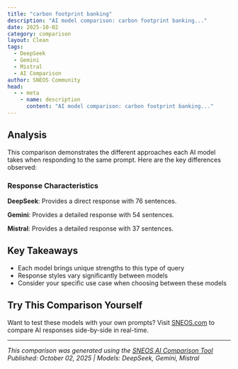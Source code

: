 ```yaml
---
title: "carbon footprint banking"
description: "AI model comparison: carbon footprint banking..."
date: 2025-10-02
category: comparison
layout: Clean
tags:
  - DeepSeek
  - Gemini
  - Mistral
  - AI Comparison
author: SNEOS Community
head:
  - - meta
    - name: description
      content: "AI model comparison: carbon footprint banking..."
---
```


<ChatComparison
  title="carbon footprint banking"
  prompt="carbon footprint banking"
  :responses='{"DeepSeek": "Of course. This is a critical and rapidly evolving topic. Here\u2019s a comprehensive breakdown of \u0022carbon footprint banking,\u0022 covering what it means, how it works, its key strategies, and the challenges involved.\n\n### What is Carbon Footiture Banking?\n\n**Carbon footprint banking** refers to the practice of financial institutions (like banks, asset managers, and insurers) measuring, managing, and reducing the greenhouse gas (GHG) emissions associated with their own operations and, more importantly, their lending and investment portfolios.\n\nIt\u0027s based on a simple but powerful idea: **A bank\u0027s most significant environmental impact is not the electricity in its branches, but the carbon dioxide (CO\u2082) emitted by the companies and projects it finances.**\n\nThink of it this way:\n* **Bank\u0027s Direct Footprint (Scope 1 \u0026 2):** Emissions from their buildings, vehicles, and energy use. This is relatively small and easy to manage.\n* **Bank\u0027s Financed Emissions (Scope 3):** Emissions from all the companies they loan money to, the bonds they underwrite, and the projects they invest in. This is typically **500-1,000 times larger** than their direct footprint. This is the core of carbon footprint banking.\n\n---\n\n### Why is it Becoming a Priority?\n\n1. **Regulatory Pressure:** Governments and central banks are increasingly mandating climate risk disclosures (e.g., TCFD, SFDR in the EU). They see climate change as a systemic risk to the financial system.\n2. **Investor \u0026 Shareholder Demand:** Investors are increasingly using ESG (Environmental, Social, Governance) criteria to make decisions. They want to invest in banks that are managing their climate risks.\n3. **Client \u0026 Public Demand:** Consumers and businesses are becoming more climate-conscious and prefer to bank with institutions that align with their values.\n4. **Financial Risk Management:** Financing carbon-intensive assets (like coal plants) is becoming riskier. These assets could become \u0022stranded\u0022 (worthless) as the world transitions to clean energy, leading to loan defaults.\n5. **Competitive Advantage:** Banks that lead in sustainable finance can attract new customers, talent, and investment opportunities in the growing green economy.\n\n---\n\n### How Banks Are Implementing Carbon Footprint Strategies\n\nBanks use a multi-pronged approach to manage their carbon footprint:\n\n#### 1. Measurement \u0026 Disclosure\nThis is the foundational step. Banks use frameworks like the **Partnership for Carbon Accounting Financials (PCAF)** to calculate their financed emissions. This allows them to:\n* Establish a baseline.\n* Identify the most carbon-intensive parts of their portfolio.\n* Set informed targets.\n\n#### 2. Target Setting\nOnce measured, banks set public targets to reduce their footprint. The most common standard is the **Net-Zero Banking Alliance (NZBA)**, where members commit to:\n* Aligning their lending and investment portfolios with net-zero emissions by 2050.\n* Setting 2030 and 2050 interim targets for high-emission sectors.\n\n#### 3. Portfolio Decarbonization Strategies\nThis is the active management phase. Key strategies include:\n\n* **Green Lending \u0026 Investment:** Actively increasing financing for green projects like renewable energy, energy efficiency, sustainable agriculture, and electric vehicles.\n* **Sector Policies:** Restricting or phasing out financing for the most polluting activities. For example, many major banks now have policies against financing new coal-fired power plants or Arctic drilling.\n* **Engagement \u0026 Stewardship:** Instead of immediately divesting from a high-emitting company, a bank might use its influence as a lender or shareholder to engage with the company\u0027s management, urging them to adopt a credible climate transition plan.\n* **Carbon Risk Integration:** Incorporating carbon pricing and climate risk into credit risk models and loan pricing. A riskier, carbon-intensive project might receive less favorable loan terms.\n* **Divestment:** As a last resort, selling off assets in companies or sectors that are not transitioning fast enough.\n\n#### 4. Product Innovation for Customers\nBanks are creating new products to help *their customers* reduce their footprints, which in turn helps the bank\u0027s own portfolio emissions.\n* **Green Bonds \u0026 Loans:** Financing specifically for environmental projects.\n* **Sustainability-Linked Loans:** Loans where the interest rate is tied to the borrower achieving pre-defined sustainability targets (e.g., reducing their own emissions).\n* **Green Mortgages:** Better rates for homes with high energy efficiency ratings.\n* **Carbon Tracking Apps:** Personal finance apps that estimate a customer\u0027s carbon footprint based on their spending data and offer tips to reduce it.\n\n---\n\n### Key Challenges and Criticisms\n\n1. **Data Quality:** Getting accurate, consistent, and comparable emissions data from clients, especially small and medium-sized enterprises, is extremely difficult.\n2. **Greenwashing:** There is a significant risk of banks making bold claims without having the robust strategies and transparency to back them up. Scrutiny from regulators and NGOs is high.\n3. **Defining \u0022Green\u0022:** There is no universal definition of what constitutes a \u0022green\u0022 or \u0022sustainable\u0022 investment, leading to confusion and potential for misuse.\n4. **The \u0022Brown\u0022 vs. \u0022Green\u0022 Dilemma:** A sudden withdrawal of financing from carbon-intensive sectors (like steel or cement) could destabilize the economy and hinder a just transition. These sectors need capital to decarbonize.\n5. **Short-Term Profit vs. Long-Term Goal:** There can be a conflict between the immediate profitability of financing fossil fuels and the long-term goal of a net-zero portfolio.\n\n---\n\n### The Future of Carbon Footprint Banking\n\nThe trend is moving from voluntary to mandatory. We will see:\n* **More Granular Data:** Use of AI and big data to improve emissions tracking.\n* **Standardized Regulations:** Global alignment on disclosure standards and definitions.\n* **Focus on a Just Transition:** Ensuring that the shift to a green economy is fair and supports communities and workers in traditional industries.\n* **Expansion to Nature:** Beyond carbon, banks will start assessing their impact on biodiversity and water (often called \u0022nature-positive banking\u0022).\n\n### Conclusion\n\n**Carbon footprint banking is no longer a niche concept but a central pillar of modern finance.** It represents a fundamental shift in how banks perceive their role and risk in the world. By aligning their financial flows with the goals of the Paris Agreement, banks are not just acting as ethical entities; they are future-proofing their businesses and playing a crucial role in funding the transition to a sustainable, low-carbon global economy.", "Gemini": "Carbon footprint banking refers to a concept where financial institutions track and manage the carbon emissions associated with their customers\u0027 activities, with the ultimate goal of incentivizing lower-emission behavior and supporting a transition to a low-carbon economy. It\u0027s a broad term encompassing a variety of approaches and technologies.\n\nHere\u0027s a breakdown of key aspects of carbon footprint banking:\n\n**What it entails:**\n\n* **Tracking and Measurement:** Banks collect data about customers\u0027 spending habits, energy consumption, and investments to estimate their carbon footprint. This can involve:\n * Analyzing transaction data to categorize spending on transportation, utilities, food, and other goods and services.\n * Integrating with third-party data providers to enrich spending data with carbon intensity factors.\n * Allowing customers to self-report information about their energy usage or travel habits.\n * Using advanced modeling techniques to estimate emissions based on limited data.\n* **Reporting and Awareness:** Banks provide customers with insights into their carbon footprint through:\n * Personalized dashboards and reports.\n * Benchmarking against other users.\n * Tips and recommendations for reducing emissions.\n* **Incentives and Rewards:** Banks offer rewards and incentives for customers who reduce their carbon footprint, such as:\n * Discounts on sustainable products and services.\n * Lower interest rates on loans for eco-friendly purchases (e.g., electric vehicles, solar panels).\n * Carbon offsetting programs.\n * Points or cashback for sustainable spending.\n* **Green Financial Products:** Banks may offer specific products designed to support sustainable activities, such as:\n * Green mortgages for energy-efficient homes.\n * Sustainable investment funds.\n * Loans for renewable energy projects.\n* **Carbon Footprint Offsetting:** Offering customers the ability to offset their carbon footprint through verified carbon offsetting projects. Banks may partner with organizations specializing in carbon reduction, renewable energy, or reforestation.\n* **Transparency and Disclosure:** Banks may disclose their own carbon footprint and sustainability efforts, as well as the methodologies used to calculate customer carbon footprints.\n\n**Potential Benefits:**\n\n* **Increased Awareness:** Raises awareness among customers about their environmental impact and encourages them to make more sustainable choices.\n* **Behavioral Change:** Incentivizes customers to reduce their carbon footprint through rewards, personalized advice, and access to green financial products.\n* **Market Transformation:** Drives demand for sustainable products and services, encouraging businesses to adopt more eco-friendly practices.\n* **Data-Driven Insights:** Provides banks with valuable data on customer behavior and preferences, allowing them to develop more targeted and effective sustainability initiatives.\n* **Improved Reputation:** Enhances the bank\u0027s reputation as a socially responsible and environmentally conscious institution.\n* **Supports Climate Goals:** Helps to achieve national and international climate goals by mobilizing private capital towards sustainable activities.\n\n**Challenges and Considerations:**\n\n* **Data Accuracy:** Accurately measuring individual carbon footprints is complex and relies on estimates and assumptions. Data accuracy can vary depending on the data sources and methodologies used.\n* **Privacy Concerns:** Collecting and analyzing customer spending data raises privacy concerns. Banks must ensure that they comply with data protection regulations and obtain informed consent from customers.\n* **Methodology Standardization:** A lack of standardized methodologies for calculating carbon footprints can make it difficult to compare different banks\u0027 offerings and ensure the credibility of the results.\n* **Greenwashing:** Banks need to avoid greenwashing by ensuring that their sustainability claims are accurate and transparent and that their carbon offsetting projects are credible.\n* **Accessibility and Equity:** Carbon footprint banking initiatives should be accessible to all customers, regardless of income level or geographic location. It should not disproportionately burden low-income households or exacerbate existing inequalities.\n* **Complexity:** Simplifying complex carbon data and making it actionable for the average customer is a challenge.\n* **Customer Engagement:** Maintaining customer engagement with carbon tracking and reduction efforts requires ongoing communication and incentives.\n* **Limited Control:** While banks can influence customer spending, they have limited control over other aspects of their carbon footprint, such as their travel habits or energy consumption in their homes.\n* **Cost:** Implementing carbon footprint banking infrastructure and offering incentives can be costly for banks.\n\n**Examples of Carbon Footprint Banking Initiatives:**\n\n* **Doconomy:** A Swedish fintech company that provides carbon tracking and offsetting services to banks and consumers. They offer a credit card that tracks the carbon footprint of purchases.\n* **Mastercard Carbon Calculator:** Allows banks to integrate carbon footprint tracking into their mobile banking apps.\n* **Aspiration:** A US-based online bank that focuses on sustainability and offers carbon offsetting services.\n* **Individual banks offering green loans, sustainable investment options, and carbon tracking features in their apps.**\n\n**Future Trends:**\n\n* **Increased Adoption:** As awareness of climate change grows and regulations become stricter, more banks are likely to adopt carbon footprint banking initiatives.\n* **Improved Data Accuracy:** Advances in data analytics and machine learning will enable more accurate and granular carbon footprint tracking.\n* **Integration with Smart Homes and IoT Devices:** Carbon footprint banking will become more integrated with smart home devices and other IoT devices, allowing for real-time monitoring of energy consumption and carbon emissions.\n* **Personalized Recommendations:** Banks will be able to provide more personalized recommendations for reducing carbon footprints based on individual customer behavior and preferences.\n* **Focus on Scope 3 Emissions:** Banks will increasingly focus on measuring and managing the Scope 3 emissions (indirect emissions) associated with their lending and investment activities.\n* **Standardization:** Efforts to standardize carbon footprint methodologies and data disclosure will improve transparency and comparability.\n\nIn conclusion, carbon footprint banking is an evolving concept with the potential to play a significant role in promoting sustainable behavior and supporting the transition to a low-carbon economy. While challenges remain, the growing awareness of climate change and the increasing availability of data and technology are driving innovation and adoption in this area. It\u0027s important to be aware of both the potential benefits and the challenges of this approach.\n", "Mistral": "Carbon footprint banking refers to the practice of financial institutions considering the environmental impact, specifically the carbon emissions, associated with their investments, loans, and other financial activities. This approach is part of a broader movement towards sustainable finance, which aims to align financial decisions with environmental and social goals. Here are some key aspects of carbon footprint banking:\n\n### 1. **Measurement and Reporting**\n - **Carbon Accounting**: Banks measure the carbon emissions associated with their financial activities. This includes emissions from the projects they finance, the companies they invest in, and their own operations.\n - **Reporting Standards**: Banks may adhere to reporting standards such as the Task Force on Climate-related Financial Disclosures (TCFD) to provide transparency on their carbon footprint.\n\n### 2. **Risk Management**\n - **Climate Risk Assessment**: Banks assess the risks associated with climate change, including physical risks (e.g., natural disasters) and transition risks (e.g., regulatory changes).\n - **Stress Testing**: Financial institutions conduct stress tests to evaluate how their portfolios would perform under different climate scenarios.\n\n### 3. **Sustainable Investment**\n - **Green Financing**: Banks provide financing for projects that have a positive environmental impact, such as renewable energy, energy efficiency, and sustainable infrastructure.\n - **ESG Criteria**: Banks incorporate Environmental, Social, and Governance (ESG) criteria into their investment decisions to ensure they are supporting sustainable practices.\n\n### 4. **Policy and Regulation**\n - **Regulatory Compliance**: Banks comply with regulations and policies aimed at reducing carbon emissions and promoting sustainability.\n - **Voluntary Initiatives**: Some banks participate in voluntary initiatives and frameworks, such as the Principles for Responsible Banking, to demonstrate their commitment to sustainability.\n\n### 5. **Customer Engagement**\n - **Education and Awareness**: Banks educate their customers about the importance of reducing their carbon footprint and offer products and services that support sustainable practices.\n - **Green Products**: Banks develop and promote financial products that are specifically designed to support environmental sustainability, such as green loans and sustainable investment funds.\n\n### 6. **Internal Operations**\n - **Sustainable Practices**: Banks implement sustainable practices within their own operations, such as reducing energy consumption, using renewable energy sources, and minimizing waste.\n - **Employee Engagement**: Banks engage their employees in sustainability initiatives and encourage them to adopt eco-friendly practices.\n\n### 7. **Collaboration and Partnerships**\n - **Industry Collaboration**: Banks collaborate with other financial institutions, governments, and non-governmental organizations to develop and implement strategies for reducing carbon emissions.\n - **Public-Private Partnerships**: Banks participate in public-private partnerships to fund large-scale sustainable projects.\n\n### Examples of Carbon Footprint Banking Initiatives\n- **Green Bonds**: Banks issue green bonds to finance environmentally friendly projects.\n- **Carbon Offsetting**: Banks offer carbon offsetting programs to help customers and businesses neutralize their carbon emissions.\n- **Sustainable Supply Chain Financing**: Banks provide financing to companies that adopt sustainable practices throughout their supply chains.\n\n### Challenges\n- **Data Availability**: Accurate measurement of carbon emissions requires reliable data, which can be challenging to obtain.\n- **Standardization**: There is a need for standardized methodologies and frameworks for measuring and reporting carbon footprints.\n- **Cost**: Implementing sustainable practices and financing green projects can be costly, and banks need to balance these costs with their financial goals.\n\n### Conclusion\nCarbon footprint banking is a critical component of the global effort to combat climate change. By integrating environmental considerations into their financial activities, banks can play a significant role in promoting sustainability and reducing carbon emissions. This approach not only benefits the environment but also enhances the long-term resilience and profitability of the financial sector."}' 
  published-date="09:37"
/>

## Analysis

This comparison demonstrates the different approaches each AI model takes when responding to the same prompt. Here are the key differences observed:

### Response Characteristics

**DeepSeek**: Provides a direct response with 76 sentences. 

**Gemini**: Provides a detailed response with 54 sentences. 

**Mistral**: Provides a detailed response with 37 sentences. 

## Key Takeaways

- Each model brings unique strengths to this type of query
- Response styles vary significantly between models
- Consider your specific use case when choosing between these models

## Try This Comparison Yourself

Want to test these models with your own prompts? Visit [SNEOS.com](https://sneos.com) to compare AI responses side-by-side in real-time.

---

*This comparison was generated using the [SNEOS AI Comparison Tool](https://sneos.com)*
*Published: October 02, 2025 | Models: DeepSeek, Gemini, Mistral*
